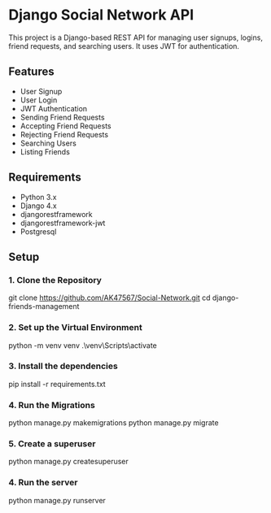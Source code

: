 # Django Social Network API

This project is a Django-based REST API for managing user signups, logins, friend requests, and searching users. It uses JWT for authentication.

## Features

- User Signup
- User Login
- JWT Authentication
- Sending Friend Requests
- Accepting Friend Requests
- Rejecting Friend Requests
- Searching Users
- Listing Friends

## Requirements

- Python 3.x
- Django 4.x
- djangorestframework
- djangorestframework-jwt
- Postgresql

## Setup

### 1. Clone the Repository


git clone https://github.com/AK47567/Social-Network.git
cd django-friends-management

### 2. Set up the Virtual Environment

python -m venv venv
.\venv\Scripts\activate

### 3. Install the dependencies

pip install -r requirements.txt

### 4. Run the Migrations

python manage.py makemigrations
python manage.py migrate

### 5. Create a superuser

python manage.py createsuperuser

### 4. Run the server

python manage.py runserver